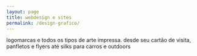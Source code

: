 ```yaml
---
layout: page
title: webdesign e sites
permalink: /design-grafico/
---
```


logomarcas e todos os tipos de arte impressa. desde seu cart&atilde;o de visita, panfletos e flyers at&eacute; silks para carros e outdoors